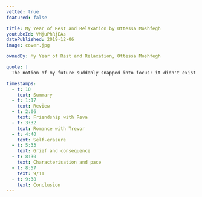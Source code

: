 ```yaml
---
vetted: true
featured: false

title: My Year of Rest and Relaxation by Ottessa Moshfegh
youtubeId: VMjuPhRjEAs
datePublished: 2019-12-06
image: cover.jpg

ownedBy: My Year of Rest and Relaxation, Ottessa Moshfegh

quote: |
  The notion of my future suddenly snapped into focus: it didn't exist yet.

timestamps:
  - t: 10
    text: Summary
  - t: 1:17
    text: Review
  - t: 2:06
    text: Friendship with Reva
  - t: 3:32
    text: Romance with Trevor
  - t: 4:40
    text: Self-erasure
  - t: 5:33
    text: Grief and consequence
  - t: 8:30
    text: Characterisation and pace
  - t: 8:57
    text: 9/11
  - t: 9:38
    text: Conclusion
---
```

